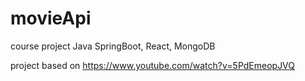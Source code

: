 # movieApi
course project Java SpringBoot, React, MongoDB

project based on https://www.youtube.com/watch?v=5PdEmeopJVQ
